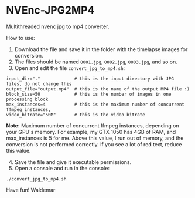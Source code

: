 # NVEnc-JPG2MP4
Multithreaded nvenc jpg to mp4 converter.

How to use:
1. Download the file and save it in the folder with the timelapse images for conversion.
2. The files should be named `0001.jpg`, `0002.jpg`, `0003.jpg`, and so on.
3. Open and edit the file `convert_jpg_to_mp4.sh`:

```
input_dir="."             # this is the input directory with JPG files, do not change this
output_file="output.mp4"  # this is the name of the output MP4 file :)
block_size=50             # this is the number of images in one processing block
max_instances=4           # this is the maximum number of concurrent ffmpeg instances,
video_bitrate="50M"       # this is the video bitrate
```
**Note:** Maximum number of concurrent ffmpeg instances, depending on your GPU's memory. For example, my GTX 1050 has 4GB of RAM, and max_instances is 5 for me. Above this value, I run out of memory, and the conversion is not performed correctly. If you see a lot of red text, reduce this value. 

4. Save the file and give it executable permissions.
5. Open a console and run in the console:
```
./convert_jpg_to_mp4.sh
```
Have fun!
Waldemar

